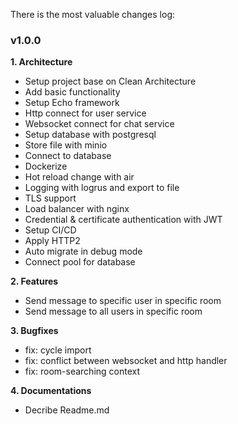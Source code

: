 There is the most valuable changes log:

### v1.0.0

**1. Architecture**

- Setup project base on Clean Architecture
- Add basic functionality
- Setup Echo framework
- Http connect for user service
- Websocket connect for chat service
- Setup database with postgresql
- Store file with minio
- Connect to database
- Dockerize
- Hot reload change with air
- Logging with logrus and export to file
- TLS support
- Load balancer with nginx
- Credential & certificate authentication with JWT
- Setup CI/CD
- Apply HTTP2
- Auto migrate in debug mode
- Connect pool for database

**2. Features**

- Send message to specific user in specific room
- Send message to all users in specific room

**3. Bugfixes**

- fix: cycle import
- fix: conflict between websocket and http handler
- fix: room-searching context

**4. Documentations**

- Decribe Readme.md
